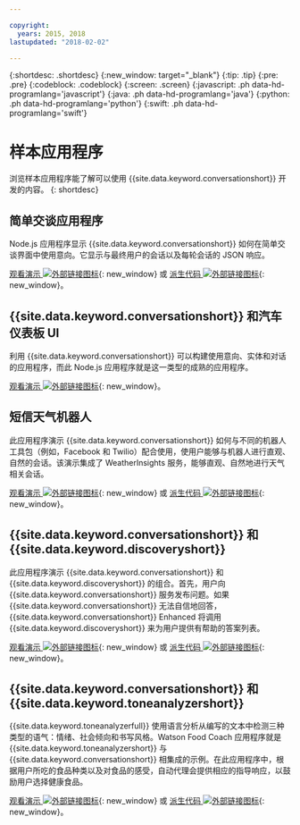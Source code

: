 ```yaml
---

copyright:
  years: 2015, 2018
lastupdated: "2018-02-02"

---
```


{:shortdesc: .shortdesc}
{:new_window: target="_blank"}
{:tip: .tip}
{:pre: .pre}
{:codeblock: .codeblock}
{:screen: .screen}
{:javascript: .ph data-hd-programlang='javascript'}
{:java: .ph data-hd-programlang='java'}
{:python: .ph data-hd-programlang='python'}
{:swift: .ph data-hd-programlang='swift'}

# 样本应用程序

浏览样本应用程序能了解可以使用 {{site.data.keyword.conversationshort}} 开发的内容。
{: shortdesc}

## 简单交谈应用程序

Node.js 应用程序显示 {{site.data.keyword.conversationshort}} 如何在简单交谈界面中使用意向。它显示与最终用户的会话以及每轮会话的 JSON 响应。

[观看演示 ![外部链接图标](../../icons/launch-glyph.svg "外部链接图标")](http://conversation-simple.ng.bluemix.net/){: new_window} 或 [派生代码 ![外部链接图标](../../icons/launch-glyph.svg "外部链接图标")](https://github.com/watson-developer-cloud/conversation-simple){: new_window}。

## {{site.data.keyword.conversationshort}} 和汽车仪表板 UI

利用 {{site.data.keyword.conversationshort}} 可以构建使用意向、实体和对话的应用程序，而此 Node.js 应用程序就是这一类型的成熟的应用程序。

[观看演示 ![外部链接图标](../../icons/launch-glyph.svg "外部链接图标")](https://conversation-demo.ng.bluemix.net/){: new_window}。

## 短信天气机器人

此应用程序演示 {{site.data.keyword.conversationshort}} 如何与不同的机器人工具包（例如，Facebook 和 Twilio）配合使用，使用户能够与机器人进行直观、自然的会话。该演示集成了 WeatherInsights 服务，能够直观、自然地进行天气相关会话。

 [观看演示 ![外部链接图标](../../icons/launch-glyph.svg "外部链接图标")](https://text-bot.mybluemix.net/  ){: new_window} 或 [派生代码 ![外部链接图标](../../icons/launch-glyph.svg "外部链接图标")](https://github.com/watson-developer-cloud/text-bot){: new_window}。

## {{site.data.keyword.conversationshort}} 和 {{site.data.keyword.discoveryshort}}

此应用程序演示 {{site.data.keyword.conversationshort}} 和 {{site.data.keyword.discoveryshort}} 的组合。首先，用户向 {{site.data.keyword.conversationshort}} 服务发布问题。如果 {{site.data.keyword.conversationshort}} 无法自信地回答，{{site.data.keyword.conversationshort}} Enhanced 将调用 {{site.data.keyword.discoveryshort}} 来为用户提供有帮助的答案列表。

[观看演示 ![外部链接图标](../../icons/launch-glyph.svg "外部链接图标")](https://conversation-with-discovery-within-ui.ng.bluemix.net/){: new_window} 或 [派生代码 ![外部链接图标](../../icons/launch-glyph.svg "外部链接图标")](https://github.com/watson-developer-cloud/conversation-enhanced){: new_window}。

## {{site.data.keyword.conversationshort}} 和 {{site.data.keyword.toneanalyzershort}}

{{site.data.keyword.toneanalyzerfull}} 使用语言分析从编写的文本中检测三种类型的语气：情绪、社会倾向和书写风格。Watson Food Coach 应用程序就是 {{site.data.keyword.toneanalyzershort}} 与 {{site.data.keyword.conversationshort}} 相集成的示例。在此应用程序中，根据用户所吃的食品种类以及对食品的感受，自动代理会提供相应的指导响应，以鼓励用户选择健康食品。

[观看演示 ![外部链接图标](../../icons/launch-glyph.svg "外部链接图标")](https://food-coach.ng.bluemix.net/){: new_window} 或 [派生代码 ![外部链接图标](../../icons/launch-glyph.svg "外部链接图标")](https://github.com/watson-developer-cloud/food-coach){: new_window}。
